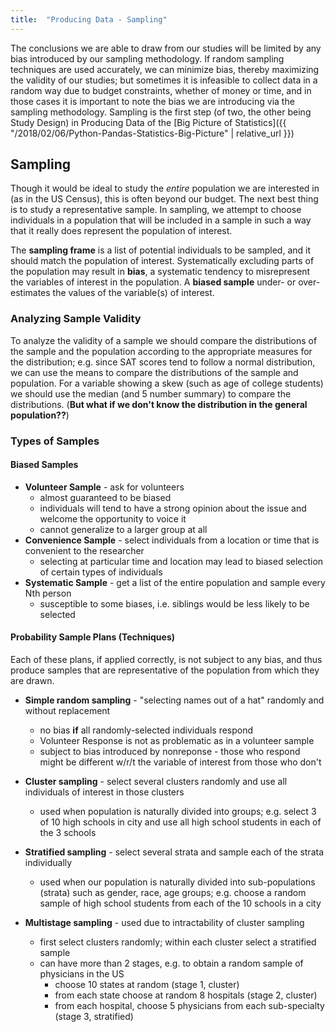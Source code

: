 ```yaml
---
title:  "Producing Data - Sampling"
---
```

The conclusions we are able to draw from our studies will be limited by any bias introduced by our sampling methodology. If random sampling techniques are used accurately, we can minimize bias, thereby maximizing the validity of our studies; but sometimes it is infeasible to collect data in a random way due to budget constraints, whether of money or time, and in those cases it is important to note the bias we are introducing via the sampling methodology. Sampling is the first step (of two, the other being Study Design) in Producing Data of the [Big Picture of Statistics]({{ "/2018/02/06/Python-Pandas-Statistics-Big-Picture" | relative_url }})

## Sampling
Though it would be ideal to study the _entire_ population we are interested in (as in the US Census), this is often beyond our budget. The next best thing is to study a representative sample. In sampling, we attempt to choose individuals in a population that will be included in a sample in such a way that it really does represent the population of interest.  

The **sampling frame** is a list of potential individuals to be sampled, and it should match the population of interest. Systematically excluding parts of the population may result in **bias**, a systematic tendency to misrepresent the variables of interest in the population. A **biased sample**  under- or over-estimates the values of the variable(s) of interest.

### Analyzing Sample Validity

To analyze the validity of a sample we should compare the distributions of the sample and the population according to the appropriate measures for the distribution; e.g. since SAT scores tend to follow a normal distribution, we can use the means to compare the distributions of the sample and population. For a variable showing a skew (such as age of college students) we should use the median (and 5 number summary) to compare the distributions. (**But what if we don't know the distribution in the general population??**)

### Types of Samples
#### Biased Samples
* **Volunteer Sample** - ask for volunteers
  * almost guaranteed to be biased
  * individuals will tend to have a strong opinion about the issue and welcome the opportunity to voice it
  * cannot generalize to a larger group at all
* **Convenience Sample** - select individuals from a location or time that is convenient to the researcher
  * selecting at particular time and location may lead to biased selection of certain types of individuals
* **Systematic Sample** - get a list of the entire population and sample every Nth person
  * susceptible to some biases, i.e. siblings would be less likely to be selected

#### Probability Sample Plans (Techniques)
Each of these plans, if applied correctly, is not subject to any bias, and thus produce samples that are representative of the population from which they are drawn.

* **Simple random sampling** - "selecting names out of a hat" randomly and without replacement
  * no bias **if** all randomly-selected individuals respond
  * Volunteer Response is not as problematic as in a volunteer sample
  * subject to bias introduced by nonreponse - those who respond might be different w/r/t the variable of interest from those who don't

* **Cluster sampling** - select several clusters randomly and use all individuals of interest in those clusters
  * used when population is naturally divided into groups; e.g. select 3 of 10 high schools in city and use all high school students in each of the 3 schools

* **Stratified sampling** - select several strata and sample each of the strata individually
  * used when our population is naturally divided into sub-populations (strata) such as gender, race, age groups; e.g. choose a random sample of high school students from each of the 10 schools in a city

* **Multistage sampling** - used due to intractability of cluster sampling
  * first select clusters randomly; within each cluster select a stratified sample
  * can have more than 2 stages, e.g. to obtain a random sample of physicians in the US
    * choose 10 states at random (stage 1, cluster)
    * from each state choose at random 8 hospitals (stage 2, cluster)
    * from each hospital, choose 5 physicians from each sub-specialty (stage 3, stratified)
